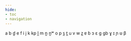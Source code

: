 ```yaml
---
hide:
- toc
- navigation
---
```

a
b
d̪
e
f
i
j
k
kp
l̪
m
n̪
n̪ʷ
o
p
s̪
t̪
u
v
w
z̪
ɐ
ɓ
ɔ
ɛ
ɡ
ɡb
ɣ
ɪ
ɲ
ʊ
β
